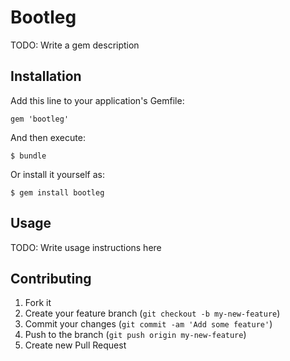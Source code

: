 # Bootleg

TODO: Write a gem description

## Installation

Add this line to your application's Gemfile:

    gem 'bootleg'

And then execute:

    $ bundle

Or install it yourself as:

    $ gem install bootleg

## Usage

TODO: Write usage instructions here

## Contributing

1. Fork it
2. Create your feature branch (`git checkout -b my-new-feature`)
3. Commit your changes (`git commit -am 'Add some feature'`)
4. Push to the branch (`git push origin my-new-feature`)
5. Create new Pull Request
